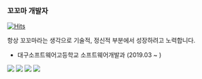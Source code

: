 ### 꼬꼬마 개발자
  
  
[![Hits](https://hits.seeyoufarm.com/api/count/incr/badge.svg?url=https%3A%2F%2Fgithub.com%2FChoi-jinwoo&count_bg=%2379C83D&title_bg=%23555555&icon=&icon_color=%23E7E7E7&title=hits&edge_flat=false)](https://hits.seeyoufarm.com)
  
항상 꼬꼬마라는 생각으로 기술적, 정신적 부분에서 성장하려고 노력합니다.

- 대구소프트웨어고등학교 소프트웨어개발과 (2019.03 ~ )

[![](https://img.shields.io/badge/facebook-link-blue?logo=facebook&style=for-the-badge)](https://www.facebook.com/ChoiJinwoo03/)
[![](https://img.shields.io/badge/github-link-black?logo=github&style=for-the-badge)](https://github.com/Choi-jinwoo)
[![](https://img.shields.io/badge/tistory-link-yellow?logo=kakao&style=for-the-badge)](https://wlswoo.tistory.com)
[![](https://img.shields.io/badge/notion-link-black?logo=notion&style=for-the-badge)](http://notion.so/wlswoo/Choi-Jinwoo-1d1…)
